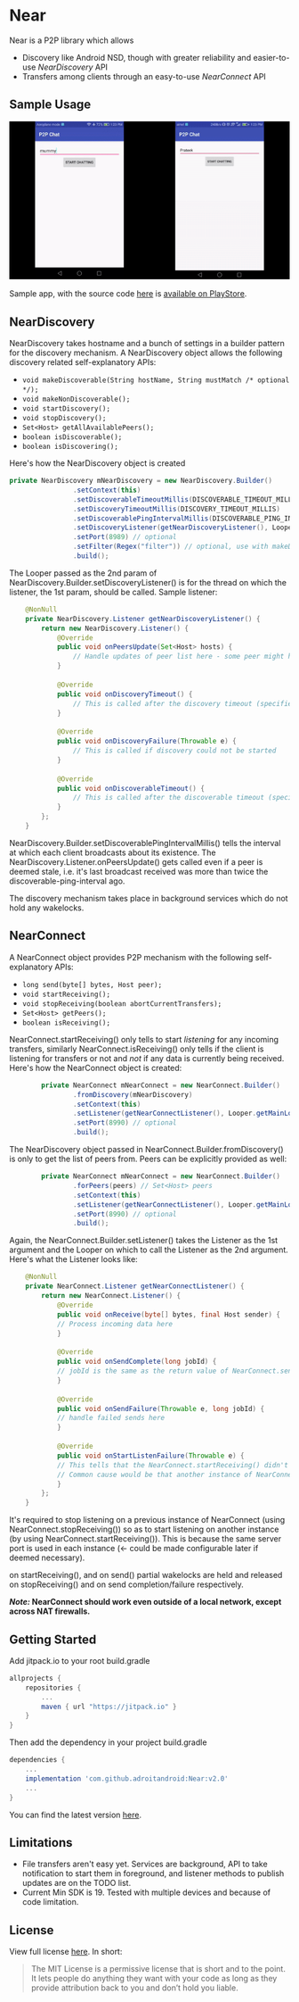 # Near
Near is a P2P library which allows
* Discovery like Android NSD, though with greater reliability and easier-to-use *NearDiscovery* API
* Transfers among clients through an easy-to-use *NearConnect* API

## Sample Usage
![Usage Demo GIF](near_demo.gif)

Sample app, with the source code [here](app/) is [available on PlayStore](https://goo.gl/kioAiQ).

## NearDiscovery
NearDiscovery takes hostname and a bunch of settings in a builder pattern for the discovery mechanism. A NearDiscovery object allows the following discovery related self-explanatory APIs:
* ```void makeDiscoverable(String hostName, String mustMatch /* optional */);```
* ```void makeNonDiscoverable();```
* ```void startDiscovery();```
* ```void stopDiscovery();```
* ```Set<Host> getAllAvailablePeers();```
* ```boolean isDiscoverable();```
* ```boolean isDiscovering();```

Here's how the NearDiscovery object is created
```java
private NearDiscovery mNearDiscovery = new NearDiscovery.Builder()
                .setContext(this)
                .setDiscoverableTimeoutMillis(DISCOVERABLE_TIMEOUT_MILLIS)
                .setDiscoveryTimeoutMillis(DISCOVERY_TIMEOUT_MILLIS)
                .setDiscoverablePingIntervalMillis(DISCOVERABLE_PING_INTERVAL_MILLIS)
                .setDiscoveryListener(getNearDiscoveryListener(), Looper.getMainLooper())
                .setPort(8989) // optional
                .setFilter(Regex("filter")) // optional, use with makeDiscoverable("hostName", "filter")
                .build();
```
The Looper passed as the 2nd param of NearDiscovery.Builder.setDiscoveryListener() is for the thread on which the listener, the 1st param, should be called.
Sample listener:
```java
    @NonNull
    private NearDiscovery.Listener getNearDiscoveryListener() {
        return new NearDiscovery.Listener() {
            @Override
            public void onPeersUpdate(Set<Host> hosts) {
                // Handle updates of peer list here - some peer might have got removed if it wasn't reachable anymore or some new peer might have been added
            }

            @Override
            public void onDiscoveryTimeout() {
                // This is called after the discovery timeout (specified in the builder) from starting discovery using the startDiscovery()
            }

            @Override
            public void onDiscoveryFailure(Throwable e) {
                // This is called if discovery could not be started
            }

            @Override
            public void onDiscoverableTimeout() {
                // This is called after the discoverable timeout (specified in the builder) from becoming discoverable by others using the makeDiscoverable()
            }
        };
    }
```
NearDiscovery.Builder.setDiscoverablePingIntervalMillis() tells the interval at which each client broadcasts about its existence. The NearDiscovery.Listener.onPeersUpdate() gets called even if a peer is deemed stale, i.e. it's last broadcast received was more than twice the discoverable-ping-interval ago.

The discovery mechanism takes place in background services which do not hold any wakelocks.
## NearConnect
A NearConnect object provides P2P mechanism with the following self-explanatory APIs:
* ```long send(byte[] bytes, Host peer);```
* ```void startReceiving();```
* ```void stopReceiving(boolean abortCurrentTransfers);```
* ```Set<Host> getPeers();```
* ```boolean isReceiving();```

NearConnect.startReceiving() only tells to start *listening* for any incoming transfers, similarly NearConnect.isReceiving() only tells if the client is listening for transfers or not and *not* if any data is currently being received.
Here's how the NearConnect object is created:
```java
        private NearConnect mNearConnect = new NearConnect.Builder()
                .fromDiscovery(mNearDiscovery)
                .setContext(this)
                .setListener(getNearConnectListener(), Looper.getMainLooper())
                .setPort(8990) // optional
                .build();
```
The NearDiscovery object passed in NearConnect.Builder.fromDiscovery() is only to get the list of peers from. Peers can be explicitly provided as well:
```java
        private NearConnect mNearConnect = new NearConnect.Builder()
                .forPeers(peers) // Set<Host> peers
                .setContext(this)
                .setListener(getNearConnectListener(), Looper.getMainLooper())
                .setPort(8990) // optional
                .build();
```
Again, the NearConnect.Builder.setListener() takes the Listener as the 1st argument and the Looper on which to call the Listener as the 2nd argument. Here's what the Listener looks like:
```java
    @NonNull
    private NearConnect.Listener getNearConnectListener() {
        return new NearConnect.Listener() {
            @Override
            public void onReceive(byte[] bytes, final Host sender) {
            // Process incoming data here
            }

            @Override
            public void onSendComplete(long jobId) {
            // jobId is the same as the return value of NearConnect.send(), an approximate epoch time of the send
            }

            @Override
            public void onSendFailure(Throwable e, long jobId) {
            // handle failed sends here
            }

            @Override
            public void onStartListenFailure(Throwable e) {
            // This tells that the NearConnect.startReceiving() didn't go through properly.
            // Common cause would be that another instance of NearConnect is already listening and it's NearConnect.stopReceiving() needs to be called first
            }
        };
    }
```
It's required to stop listening on a previous instance of NearConnect (using NearConnect.stopReceiving()) so as to start listening on another instance (by using NearConnect.startReceiving()).
This is because the same server port is used in each instance (<- could be made configurable later if deemed necessary).

on startReceiving(), and on send() partial wakelocks are held and released on stopReceiving() and on send completion/failure respectively.

***Note:* NearConnect should work even outside of a local network, except across NAT firewalls.**

## Getting Started
Add jitpack.io to your root build.gradle
```gradle
allprojects {
    repositories {
        ...
        maven { url "https://jitpack.io" }
    }
}
```
Then add the dependency in your project build.gradle
```gradle
dependencies {
    ...
    implementation 'com.github.adroitandroid:Near:v2.0'
    ...
}
```
You can find the latest version [here](https://github.com/adroitandroid/Near/releases/latest/).

## Limitations
- File transfers aren't easy yet. Services are background, API to take notification to start them in foreground, and listener methods to publish updates are on the TODO list.
- Current Min SDK is 19. Tested with multiple devices and because of code limitation.

## License

View full license [here](LICENSE). In short:

> The MIT License is a permissive license that is short and to the point. It lets people do anything they want with your code as long as they provide attribution back to you and don’t hold you liable.
